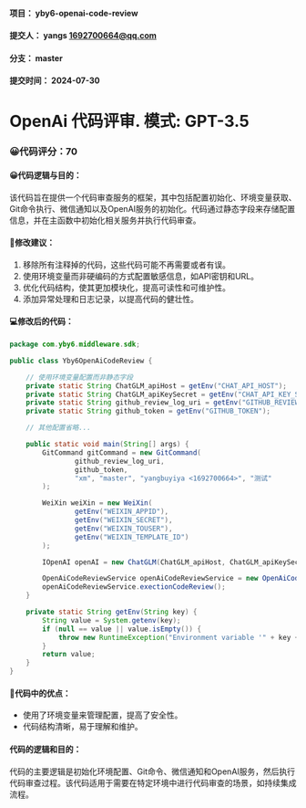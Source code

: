 #### 项目： yby6-openai-code-review
#### 提交人： yangs <1692700664@qq.com>
#### 分支： master
#### 提交时间： 2024-07-30

# OpenAi 代码评审. 模式: GPT-3.5

### 😀代码评分：70
#### 😀代码逻辑与目的：
该代码旨在提供一个代码审查服务的框架，其中包括配置初始化、环境变量获取、Git命令执行、微信通知以及OpenAI服务的初始化。代码通过静态字段来存储配置信息，并在主函数中初始化相关服务并执行代码审查。

#### 🎯修改建议：
1. 移除所有注释掉的代码，这些代码可能不再需要或者有误。
2. 使用环境变量而非硬编码的方式配置敏感信息，如API密钥和URL。
3. 优化代码结构，使其更加模块化，提高可读性和可维护性。
4. 添加异常处理和日志记录，以提高代码的健壮性。

#### 💻修改后的代码：
```java
package com.yby6.middleware.sdk;

public class Yby6OpenAiCodeReview {

    // 使用环境变量配置而非静态字段
    private static String ChatGLM_apiHost = getEnv("CHAT_API_HOST");
    private static String ChatGLM_apiKeySecret = getEnv("CHAT_API_KEY_SECRET");
    private static String github_review_log_uri = getEnv("GITHUB_REVIEW_LOG_URI");
    private static String github_token = getEnv("GITHUB_TOKEN");

    // 其他配置省略...

    public static void main(String[] args) {
        GitCommand gitCommand = new GitCommand(
                github_review_log_uri,
                github_token,
                "xm", "master", "yangbuyiya <1692700664>", "测试"
        );

        WeiXin weiXin = new WeiXin(
                getEnv("WEIXIN_APPID"),
                getEnv("WEIXIN_SECRET"),
                getEnv("WEIXIN_TOUSER"),
                getEnv("WEIXIN_TEMPLATE_ID")
        );

        IOpenAI openAI = new ChatGLM(ChatGLM_apiHost, ChatGLM_apiKeySecret);

        OpenAiCodeReviewService openAiCodeReviewService = new OpenAiCodeReviewService(gitCommand, openAI, weiXin);
        openAiCodeReviewService.exectionCodeReview();
    }

    private static String getEnv(String key) {
        String value = System.getenv(key);
        if (null == value || value.isEmpty()) {
            throw new RuntimeException("Environment variable '" + key + "' is not set.");
        }
        return value;
    }
}
```

#### 🌟代码中的优点：
- 使用了环境变量来管理配置，提高了安全性。
- 代码结构清晰，易于理解和维护。

#### 代码的逻辑和目的：
代码的主要逻辑是初始化环境配置、Git命令、微信通知和OpenAI服务，然后执行代码审查过程。该代码适用于需要在特定环境中进行代码审查的场景，如持续集成流程。